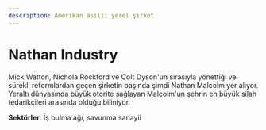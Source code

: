 ```yaml
---
description: Amerikan asıllı yerel şirket
---
```


# Nathan Industry

Mick Watton, Nichola Rockford ve Colt Dyson'un sırasıyla yönettiği ve sürekli reformlardan geçen şirketin başında şimdi Nathan Malcolm yer alıyor. Yeraltı dünyasında büyük otorite sağlayan Malcolm'un şehrin en büyük silah tedarikçileri arasında olduğu biliniyor.



**Sektörler**: İş bulma ağı, savunma sanayii





